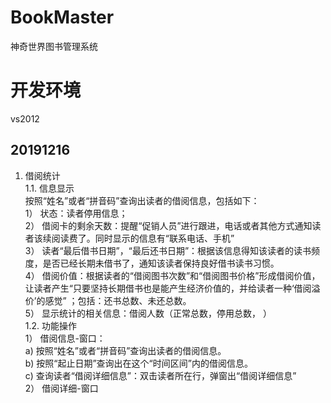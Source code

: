 # BookMaster
神奇世界图书管理系统

# 开发环境
vs2012  


## 20191216
1.	借阅统计  
1.1.	信息显示  
按照“姓名”或者“拼音码”查询出读者的借阅信息，包括如下：  
1）	状态：读者停用信息；  
2）	借阅卡的剩余天数：提醒“促销人员”进行跟进，电话或者其他方式通知读者该续阅读费了。同时显示的信息有“联系电话、手机”  
3）	读者“最后借书日期”，“最后还书日期”：根据该信息得知该读者的读书频度，是否已经长期未借书了，通知该读者保持良好借书读书习惯。  
4）	借阅价值：根据读者的“借阅图书次数”和“借阅图书价格”形成借阅价值，让读者产生“只要坚持长期借书也是能产生经济价值的，并给读者一种‘借阅溢价’的感觉” ；包括：还书总数、未还总数。  
5）	显示统计的相关信息：借阅人数（正常总数，停用总数， ）  
1.2.	功能操作  
1）	借阅信息-窗口：  
a)	按照“姓名”或者“拼音码”查询出读者的借阅信息。  
b)	按照“起止日期”查询出在这个“时间区间”内的借阅信息。  
c)	查询读者“借阅详细信息”：双击读者所在行，弹窗出“借阅详细信息”  
2）	借阅详细-窗口  
